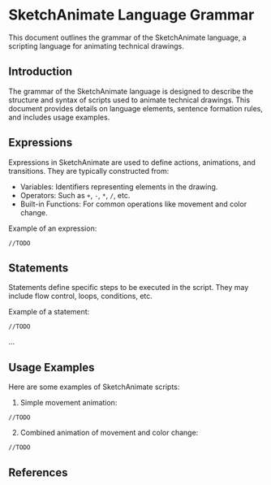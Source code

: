 
# SketchAnimate Language Grammar

This document outlines the grammar of the SketchAnimate language, a scripting language for animating technical drawings.

## Introduction

The grammar of the SketchAnimate language is designed to describe the structure and syntax of scripts used to animate technical drawings. This document provides details on language elements, sentence formation rules, and includes usage examples.

## Expressions

Expressions in SketchAnimate are used to define actions, animations, and transitions. They are typically constructed from:

- Variables: Identifiers representing elements in the drawing.
- Operators: Such as `+`, `-`, `*`, `/`, etc.
- Built-in Functions: For common operations like movement and color change.

Example of an expression:

```sketchanimate
//TODO
```



## Statements

Statements define specific steps to be executed in the script. They may include flow control, loops, conditions, etc.

Example of a statement:

```sketchanimate
//TODO
```

...

## Usage Examples

Here are some examples of SketchAnimate scripts:

1. Simple movement animation:

```sketchanimate
//TODO
```

2. Combined animation of movement and color change:

```sketchanimate
//TODO
```

## References